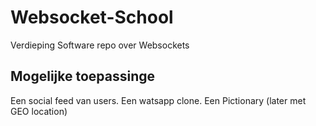 # Websocket-School

Verdieping Software repo over Websockets

## Mogelijke toepassinge

Een social feed van users.
Een watsapp clone.
Een Pictionary (later met GEO location)
